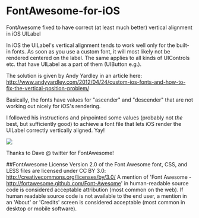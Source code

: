 FontAwesome-for-iOS
===================

FontAwesome fixed to have correct (at least much better) vertical alignment in iOS UILabel

In iOS the UILabel's vertical alignment tends to work well only for the built-in fonts.
As soon as you use a custom font, it will most likely not be rendered centered on the label.
The same applies to all kinds of UIControls etc. that have UILabel as a part of them (UIButton e.g.).

The solution is given by Andy Yardley in an article here: http://www.andyyardley.com/2012/04/24/custom-ios-fonts-and-how-to-fix-the-vertical-position-problem/

Basically, the fonts have values for "ascender" and "descender" that are not working out nicely for iOS's rendering.

I followed his instructions and pinpointed some values (probably not _the_ best, but sufficiently good) to achieve a font file that lets iOS render the UILabel correctly vertically aligned. Yay!

<img src="https://github.com/leberwurstsaft/FontAwesome-for-iOS/blob/master/before_after.png?raw=true">

Thanks to Dave @ twitter for FontAwesome!

##FontAwesome License
Version 2.0 of the Font Awesome font, CSS, and LESS files are licensed under CC BY 3.0:
http://creativecommons.org/licenses/by/3.0/
A mention of 'Font Awesome - http://fortawesome.github.com/Font-Awesome'
in human-readable source code is considered acceptable attribution (most common on the
web). If human readable source code is not available to the end user, a mention in an 'About' 
or 'Credits' screen is considered acceptable (most common in desktop or mobile software).